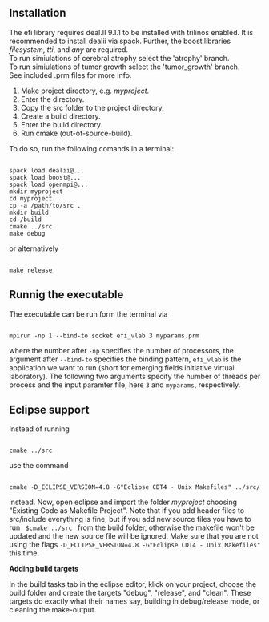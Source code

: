 
## Installation

The efi library requires deal.II 9.1.1 to be installed with trilinos enabled. It is recommended to install dealii via spack. Further, the boost libraries *filesystem*, *tti*, and *any* are required.  
To run simiulations of cerebral atrophy select the 'atrophy' branch.  
To run simiulations of tumor growth select the 'tumor_growth' branch.  
See included .prm files for more info.


1. Make project directory, e.g. *myproject*.
2. Enter the directory.
3. Copy the src folder to the project directory.
4. Create a build directory.
5. Enter the build directory.
6. Run cmake (out-of-source-build).

To do so, run the following comands in a terminal:
<pre><code>
spack load dealii@...
spack load boost@...
spack load openmpi@...
mkdir myproject
cd myproject
cp -a /path/to/src .
mkdir build
cd /build 
cmake ../src
make debug
</code></pre>
or alternatively
<pre><code>
make release
</code></pre>

## Runnig the executable
The executable can be run form the terminal via
<pre><code>
mpirun -np 1 --bind-to socket efi_vlab 3 myparams.prm
</code></pre>
where the number after <code>-np</code> specifies the number of processors, the argument after <code>--bind-to</code> specifies the binding pattern, <code>efi_vlab</code> is the application we want to run (short for emerging fields initiative virtual laboratory). The following two arguments specify the number of threads per process and the input paramter file, here <code>3</code> and <code>myparams</code>, respectively.

## Eclipse support
Instead of running
<pre><code>
cmake ../src
</code></pre>
use the command 
<pre><code>
cmake -D_ECLIPSE_VERSION=4.8 -G"Eclipse CDT4 - Unix Makefiles" ../src/
</code></pre>
instead. 
Now, open eclipse and import the folder *myproject* choosing "Existing Code as Makefile Project". Note that if you add header files to src/include everything is fine, but if you add new source files you have to run 
<code>
$cmake ../src
</code>
from the build folder, otherwise the makefile won't be updated and the new source file will be ignored. Make sure that you are not using the flags <code>-D_ECLIPSE_VERSION=4.8 -G"Eclipse CDT4 - Unix Makefiles"</code> this time.

**Adding bulid targets**

In the build tasks tab in the eclipse editor, klick on your project, choose the build folder and create the targets "debug", "release", and "clean". These targets do exactly what their names say, building in debug/release mode, or cleaning the make-output.

